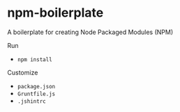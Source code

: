 npm-boilerplate
===============

A boilerplate for creating Node Packaged Modules (NPM)

Run
- `npm install`

Customize
- `package.json`
- `Gruntfile.js`
- `.jshintrc`
